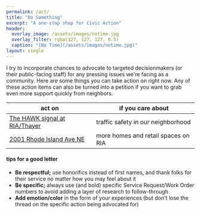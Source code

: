 ```yaml
---
permalink: /act/
title: "Do Something"
excerpt: "A one-stop shop for Civic Action"
header:
  overlay_image: /assets/images/notime.jpg
  overlay_filter: rgba(127, 127, 127, 0.5)
  caption: "[No Time](/assets/images/notime.jpg)"
layout: single
---
```

I try to incorporate chances to advocate to targeted decisionmakers (or their public-facing staff) for any pressing issues we're facing as a community. Here are some things you can take action on right now. Any of these action items can also be turned into a petition if you want to grab even more support quickly from neighbors.

|act on|if you care about|
|---|---|
|[The HAWK signal at RIA/Thayer](/issues/ria-thayer/#community-action)|traffic safety in our neighborhood|
|[2001 Rhode Island Ave NE](/issues/2001ria/#community-action)|more homes and retail spaces on RIA|

#### tips for a good letter
- **Be respectful;** use honorifics instead of first names, and thank folks for their service no matter how you may feel about it
- **Be specific;** always use (and bold) specific Service Request/Work Order numbers to avoid adding a layer of research to follow-through
- **Add emotion/color** in the form of your experiences (but don't lose the thread on the specific action being advocated for)
